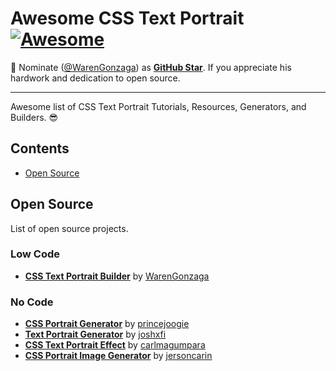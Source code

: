 # Awesome CSS Text Portrait [![Awesome](https://awesome.re/badge-flat.svg)](https://awesome.re)

📢 Nominate ([@WarenGonzaga](https://warengonzaga.com)) as **[GitHub Star](https://stars.github.com/nominate)**. If you appreciate his hardwork and dedication to open source.

---

Awesome list of CSS Text Portrait Tutorials, Resources, Generators, and Builders. 😎

## Contents

- [Open Source](#open-source)

## Open Source

List of open source projects.

### Low Code

- **[CSS Text Portrait Builder](https://github.com/warengonzaga/css-text-portrait-builder)** by [WarenGonzaga](https://github.com/warengonzaga)

### No Code

- **[CSS Portrait Generator](https://github.com/princejoogie/css-portrait-gen)** by [princejoogie](https://github.com/princejoogie)
- **[Text Portrait Generator](https://github.com/joshxfi/text-portrait-generator)** by [joshxfi
](https://github.com/joshxfi)
- **[CSS Text Portrait Effect](https://github.com/carlmagumpara/portrait-image-text)** by [carlmagumpara](https://github.com/carlmagumpara)
- **[CSS Portrait Image Generator](https://github.com/jersoncarin/css-portrait-image-generator)** by [jersoncarin](https://github.com/jersoncarin)
